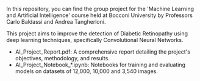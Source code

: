 In this repository, you can find the group project for the 'Machine Learning and Artificial Intelligence' course held at Bocconi University by Professors Carlo Baldassi and Andrea Tangherloni.


This project aims to improve the detection of Diabetic Retinopathy using deep learning techniques, specifically Convolutional Neural Networks.

- AI_Project_Report.pdf: A comprehensive report detailing the project's objectives, methodology, and results.
- AI_Project_Notebook_*.ipynb: Notebooks for training and evaluating models on datasets of 12,000, 10,000 and 3,540 images.
